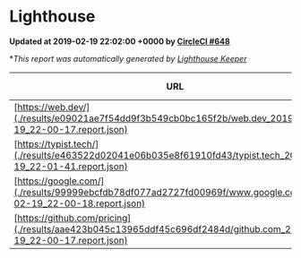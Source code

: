 
# Lighthouse

**Updated at 2019-02-19 22:02:00 +0000 by [CircleCI #648](https://circleci.com/gh/ItinerisLtd/lighthouse-keeper-example/648)**

**This report was automatically generated by [Lighthouse Keeper](https://github.com/itinerisltd/lighthouse-keeper)*

| URL | Performance | Accessibility | Best Practices | SEO | PWA | Updated At |
| --- | --- | --- | --- | --- | --- | --- |
| [https://web.dev/](./results/e09021ae7f54dd9f3b549cb0bc165f2b/web.dev_2019-02-19_22-00-17.report.json) | 0.9 | 0.93 | 1 | 0.91 | 1 | 2019-02-19T22:00:17.422Z |
| [https://typist.tech/](./results/e463522d02041e06b035e8f61910fd43/typist.tech_2019-02-19_22-01-41.report.json) | 1 |  |  |  |  | 2019-02-19T22:01:41.129Z |
| [https://google.com/](./results/99999ebcfdb78df077ad2727fd00969f/www.google.com_2019-02-19_22-00-18.report.json) | 0.95 | 0.71 | 0.93 | 0.8 | 0.58 | 2019-02-19T22:00:18.663Z |
| [https://github.com/pricing](./results/aae423b045c13965ddf45c696df2484d/github.com_2019-02-19_22-00-17.report.json) | 0.71 | 0.89 | 0.93 | 0.9 | 0.58 | 2019-02-19T22:00:17.028Z |
